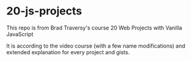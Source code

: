 # 20-js-projects
This repo is from Brad Traversy's course 20 Web Projects with Vanilla JavaScript

It is according to the video course (with a few name modifications) and extended explanation for every project and gists.
